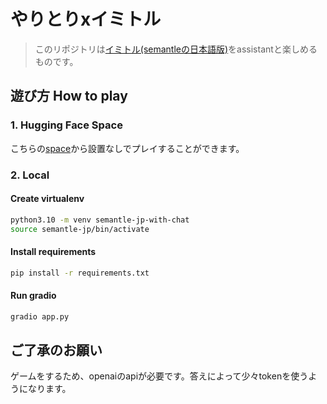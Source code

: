 # やりとりxイミトル
> このリポジトリは[イミトル(semantleの日本語版)](https://github.com/sim-so/semantle-jp)をassistantと楽しめるものです。

## 遊び方 How to play

### 1. Hugging Face Space
こちらの[space](https://huggingface.co/spaces/sim-so/semantle-jp-with-chat)から設置なしでプレイすることができます。

### 2. Local

#### Create virtualenv
```bash
python3.10 -m venv semantle-jp-with-chat
source semantle-jp/bin/activate
```

#### Install requirements
```bash
pip install -r requirements.txt
```

#### Run gradio
```bash
gradio app.py
```

## ご了承のお願い
ゲームをするため、openaiのapiが必要です。答えによって少々tokenを使うようになります。
